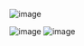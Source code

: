 ![image](https://github.com/MrUmmataliyev/fullweb_primeNG/assets/145908814/c07dcb57-01ca-42c7-98c1-9bbb93c49473)

![image](https://github.com/MrUmmataliyev/fullweb_primeNG/assets/145908814/734999c0-637e-410d-b75e-31411e9eb349)
![image](https://github.com/MrUmmataliyev/fullweb_primeNG/assets/145908814/f7f44750-5eb0-46e3-8d46-9571ca2e7012)
